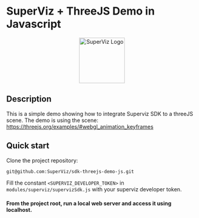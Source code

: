 # SuperViz + ThreeJS Demo in Javascript

<p align="center">
   <a href="https://superviz.com/" target="blank"><img src="https://avatars.githubusercontent.com/u/56120553?s=200&v=4" width="120" alt="SuperViz Logo" /></a>
</p>

## Description

This is a simple demo showing how to integrate Superviz SDK to a threeJS scene.
The demo is using the scene: https://threejs.org/examples/#webgl_animation_keyframes


## Quick start

Clone the project repository:

```bash
git@github.com:SuperViz/sdk-threejs-demo-js.git
```

Fill the constant ```<SUPERVIZ_DEVELOPER_TOKEN>``` in ```modules/superviz/supervizSdk.js``` with your superviz developer token.

#### From the project root, run a local web server and access it using localhost.
